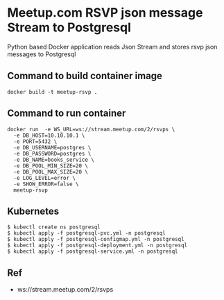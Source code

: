 # Meetup.com RSVP json message Stream to Postgresql

Python based Docker application reads Json Stream and stores rsvp json messages to Postgresql

## Command to build container image 
```
docker build -t meetup-rsvp .
```

## Command to run container
```
docker run  -e WS_URL=ws://stream.meetup.com/2/rsvps \
  -e DB_HOST=10.10.10.1 \
  -e PORT=5432 \
  -e DB_USERNAME=postgres \
  -e DB_PASSWORD=postgres \
  -e DB_NAME=books_service \
  -e DB_POOL_MIN_SIZE=20 \
  -e DB_POOL_MAX_SIZE=20 \
  -e LOG_LEVEL=error \
  -e SHOW_ERROR=false \
  meetup-rsvp
```

## Kubernetes
```
$ kubectl create ns postgresql
$ kubectl apply -f postgresql-pvc.yml -n postgresql
$ kubectl apply -f postgresql-configmap.yml -n postgresql
$ kubectl apply -f postgresql-deployment.yml -n postgresql
$ kubectl apply -f postgresql-service.yml -n postgresql
```

## Ref
* ws://stream.meetup.com/2/rsvps
